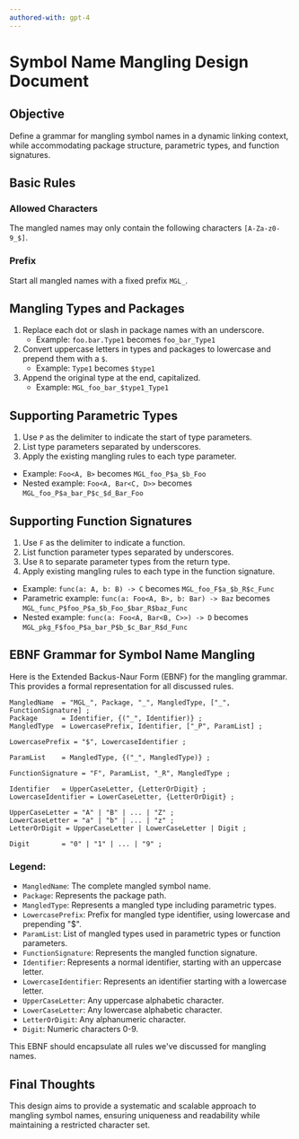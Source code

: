```yaml
---
authored-with: gpt-4
---
```

# Symbol Name Mangling Design Document

## Objective

Define a grammar for mangling symbol names in a dynamic linking context, while accommodating package structure, parametric types, and function signatures.

## Basic Rules

### Allowed Characters

The mangled names may only contain the following characters `[A-Za-z0-9_$]`.

### Prefix

Start all mangled names with a fixed prefix `MGL_`.

## Mangling Types and Packages

1. Replace each dot or slash in package names with an underscore.
    - Example: `foo.bar.Type1` becomes `foo_bar_Type1`
2. Convert uppercase letters in types and packages to lowercase and prepend them with a `$`.
    - Example: `Type1` becomes `$type1`
3. Append the original type at the end, capitalized.
    - Example: `MGL_foo_bar_$type1_Type1`

## Supporting Parametric Types

1. Use `P` as the delimiter to indicate the start of type parameters.
2. List type parameters separated by underscores.
3. Apply the existing mangling rules to each type parameter.

- Example: `Foo<A, B>` becomes `MGL_foo_P$a_$b_Foo`
- Nested example: `Foo<A, Bar<C, D>>` becomes `MGL_foo_P$a_bar_P$c_$d_Bar_Foo`

## Supporting Function Signatures

1. Use `F` as the delimiter to indicate a function.
2. List function parameter types separated by underscores.
3. Use `R` to separate parameter types from the return type.
4. Apply existing mangling rules to each type in the function signature.

- Example: `func(a: A, b: B) -> C` becomes `MGL_foo_F$a_$b_R$c_Func`
- Parametric example: `func(a: Foo<A, B>, b: Bar) -> Baz` becomes `MGL_func_P$foo_P$a_$b_Foo_$bar_R$baz_Func`
- Nested example: `func(a: Foo<A, Bar<B, C>>) -> D` becomes `MGL_pkg_F$foo_P$a_bar_P$b_$c_Bar_R$d_Func`

## EBNF Grammar for Symbol Name Mangling

Here is the Extended Backus-Naur Form (EBNF) for the mangling grammar. This provides a formal representation for all discussed rules.

```
MangledName  = "MGL_", Package, "_", MangledType, ["_", FunctionSignature] ;
Package      = Identifier, {("_", Identifier)} ;
MangledType  = LowercasePrefix, Identifier, ["_P", ParamList] ;

LowercasePrefix = "$", LowercaseIdentifier ;

ParamList    = MangledType, {("_", MangledType)} ;

FunctionSignature = "F", ParamList, "_R", MangledType ;

Identifier   = UpperCaseLetter, {LetterOrDigit} ;
LowercaseIdentifier = LowerCaseLetter, {LetterOrDigit} ;

UpperCaseLetter = "A" | "B" | ... | "Z" ;
LowerCaseLetter = "a" | "b" | ... | "z" ;
LetterOrDigit = UpperCaseLetter | LowerCaseLetter | Digit ;

Digit        = "0" | "1" | ... | "9" ;
```

### Legend:

- `MangledName`: The complete mangled symbol name.
- `Package`: Represents the package path.
- `MangledType`: Represents a mangled type including parametric types.
- `LowercasePrefix`: Prefix for mangled type identifier, using lowercase and prepending "$".
- `ParamList`: List of mangled types used in parametric types or function parameters.
- `FunctionSignature`: Represents the mangled function signature.
- `Identifier`: Represents a normal identifier, starting with an uppercase letter.
- `LowercaseIdentifier`: Represents an identifier starting with a lowercase letter.
- `UpperCaseLetter`: Any uppercase alphabetic character.
- `LowerCaseLetter`: Any lowercase alphabetic character.
- `LetterOrDigit`: Any alphanumeric character.
- `Digit`: Numeric characters 0-9.

This EBNF should encapsulate all rules we've discussed for mangling names.

## Final Thoughts

This design aims to provide a systematic and scalable approach to mangling symbol names, ensuring uniqueness and readability while maintaining a restricted character set.
